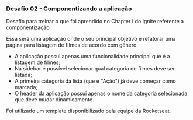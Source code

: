<h3>Desafio 02 - Componentizando a aplicação</h3>

Desafio para treinar o que foi aprendido no Chapter I do Ignite referente a componentização.

Essa será uma aplicação onde o seu principal objetivo é refatorar uma página para listagem de filmes de acordo com gênero.

- A aplicação possui apenas uma funcionalidade principal que é a listagem de filmes;
- Na sidebar é possível selecionar qual categoria de filmes deve ser listada;
- A primeira categoria da lista (que é "Ação") já deve começar como marcada;
- O header da aplicação possui apenas o nome da categoria selecionada que deve mudar dinamicamente.

Foi utilizado um template disponibilizado pela equipe da Rocketseat.